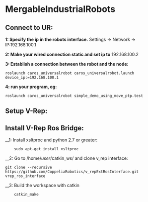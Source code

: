 # MergableIndustrialRobots

## Connect to UR: 
__1: Specify the ip in the robots interface.__ Settings -> Network -> IP:192.168.100.1

__2: Make your wired connection static and set ip to__ 192.168.100.2

__3: Establish a connection between the robot and the node:__
```
roslaunch caros_universalrobot caros_universalrobot.launch device_ip:=192.168.100.1
```

__4: run your program, eg:__
```
roslaunch caros_universalrobot simple_demo_using_move_ptp.test
```

## Setup V-Rep: 


## Install V-Rep Ros Bridge:

__1: Install xsltproc and python 2.7 or greater:
```
    sudo apt-get install xsltproc 
```

__2: Go to /home/_user_/catkin_ws/ and clone v_rep interface: 
```
git clone --recursive https://github.com/CoppeliaRobotics/v_repExtRosInterface.git vrep_ros_interface
```

__3: Build the workspace with catkin
```
    catkin_make
```
